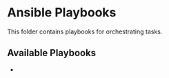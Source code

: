 # Ansible Playbooks

This folder contains playbooks for orchestrating tasks.

## Available Playbooks
-
